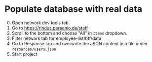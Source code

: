 # Populate database with real data

0. Open network dev tools tab.
1. Go to https://rindus.personio.de/staff
2. Scroll to the bottom and choose "All" in `Items` dropdown.
3. Filter network tab for employee-list/bff/data
4. Go to Response tap and overwrite the JSON content in a file under `resources/users.json`
5. Start project
